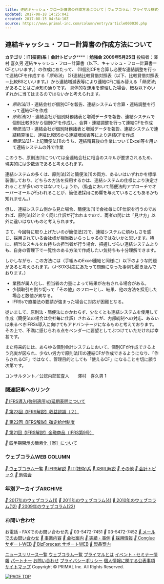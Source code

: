 ```yaml
---
title: 連結キャッシュ・フロー計算書の作成方法について｜ウェブコラム｜プライマル株式会社｜PRIMAL｜連結決算・連結会計システム・グループ経営管理
updated: 2017-08-18 14:25:04Z
created: 2017-08-15 04:54:10Z
source: https://www.primal-inc.com/column/entry/article000030.php
---
```


## 連結キャッシュ・フロー計算書の作成方法について

**カテゴリ：****IT(技術)系******｜**会計トピック******｜**勉強会**
**2009年5月25日**
投稿者：澤村 喜久男
連結キャッシュ・フロー計算書（以下、キャッシュ・フロー計算書＝CFといいます。）の作成にあたって、
(1)個別CFを合算し必要な連結調整を行って連結CFを作成する「*原則法*」
(2)連結比較貸借対照表（以下、比較貸借対照表＝比較BSといいます。）から連結増減表等により連結CFに組み替える「*簡便法*」があることはご承知の通りです。
具体的な運用を整理した場合、概ね以下のいずれかに当てはまるのではないかと考えられます。

- *原則法[1] -* 連結会社が個別CFを報告、連結システムで合算・連結調整を行って連結CFを作成
- *原則法[2] -* 連結会社が個別財務諸表と増減データを報告、連結システムで個別比較BSから個別CFを作成し、合算・連結調整を行って連結CFを作成
- *簡便法[1] -* 連結会社が個別財務諸表と増減データを報告、連結システムで連結精算後に、連結比較BSから連結増減表等により連結CFを作成
- *簡便法[2] -* 上記簡便法[1]のうち、連結精算後の作業についてExcel等を用いて連結システムの外で作業

このうち、原則法[1]については全連結会社に相当のスキルが要求されるため、現実的には少数派であると考えられます。

連結システムの多くは、原則法[2]と簡便法[1]の両方、あるいはいずれかを標準装備しており、どちらの方法を採用するかは、連結システムの仕様により決定されることが多いのではないでしょうか。（監査において簡便法的アプローチでオーバーオールが行われることが、簡便法採用に影響を与えていることもあるかも知れません。）

但し、連結システム側から見た場合、簡便法[1]で会社毎にCF仕訳を行うのであれば、原則法[2]と全く同じ仕訳が行われますので、両者の間には「見せ方」以外に違いはないものと考えられます。

さて、今回特に取り上げたいのが簡便法[2]で、連結システムに煩わしさを感じ、採用されている会社様が相当数いらっしゃるのではないかと思います。特に、相当なスキルをお持ちの担当者が行う場合、把握しづらい連結システムよりも、自身の管理下で一覧性のある方法で作成したい気持ちも十分理解できます。

しかしながら、この方法には（手組みのExcel連結と同様に）以下のような問題があると考えられます。（J-SOX対応にあたって問題になった事例も聞き及んでおります。）

- 業務が属人化し、担当者の力量によって結果が左右される場合がある。
- 少額取引を割り切って「その他」のフローとし、結果、他の方法を採用した場合と数値が異なる。
- IFRSsで直接法の要請が強まった場合に対応が困難となる。

従いまして、原則法・簡便法にかかわらず、少なくとも連結システムを使用して作成（簡便法の場合は会社毎に仕訳）されることが、内部統制への対応、あるいは来るべきIFRSs導入に向けてもアドバンテージになるものと考えております。その上で、不満に感じられる点をベンダーに要望としてぶつけていただければ幸甚です。

また将来的には、あらゆる個別会計システムにおいて、個別CFが作成できるよう充実が図られ、少ない労力で原則法[1]の連結CFが作成できるようになり、「作らされるCF」ではなく、管理目的としても「使えるCF」になることを切に願う次第です。

コンサルタント／公認内部監査人　　澤村　喜久男
1

### 関連記事へのリンク

[** IFRS導入(強制適用)の延期表明について](https://www.primal-inc.com/column/entry/article000111.php)

[** 第23回【IFRS解説】収益認識（２）](https://www.primal-inc.com/column/entry/article000105.php)

[** 第22回【IFRS解説】確定給付制度](https://www.primal-inc.com/column/entry/article000095.php)

[** 第21回【IFRS解説】金融商品（IFRS第9号）](https://www.primal-inc.com/column/entry/article000093.php)

[** 四半期開示の簡素化［案］について](https://www.primal-inc.com/column/entry/article000094.php)

### ウェブコラムWEB COLUMN

[** ウェブコラム一覧](https://www.primal-inc.com/column/)
[** IFRS解説](https://www.primal-inc.com/column/entry/category000001.php)
[** IT(技術)系](https://www.primal-inc.com/column/entry/category000004.php)
[** XBRL解説](https://www.primal-inc.com/column/entry/category000002.php)
[** その他](https://www.primal-inc.com/column/entry/category000006.php)
[** 会計トピック](https://www.primal-inc.com/column/entry/category000003.php)
[** 勉強会](https://www.primal-inc.com/column/entry/category000005.php)

### 年別アーカイブARCHIVE

[** 2017年のウェブコラム(1)](https://www.primal-inc.com/column/entry/year2017.php)
[** 2011年のウェブコラム(4)](https://www.primal-inc.com/column/entry/year2011.php)
[** 2010年のウェブコラム(12)](https://www.primal-inc.com/column/entry/year2010.php)
[** 2009年のウェブコラム(22)](https://www.primal-inc.com/column/entry/year2009.php)

### お問い合わせ

お電話・FAXでのお問い合わせ先
** 03-5472-7451
** 03-5472-7452
[** メールでのお問い合わせ](https://www.primal-inc.com/contact/)
[** 事業内容](https://www.primal-inc.com/business/)
[** 会社案内](https://www.primal-inc.com/profile/)
[** 実績・事例](https://www.primal-inc.com/works/)
[** 採用情報](https://www.primal-inc.com/recruit/)
[** Conglue サポートWEB](https://www.primal-inc.com/cg-support/top.php)
[** BizForecast サポートWEB](https://www.primal-inc.com/bf-support/top.php)
[** 製品案内](https://www.primal-inc.com/product/)

[ニュースリリース一覧](https://www.primal-inc.com/release/)
[ウェブコラム一覧](https://www.primal-inc.com/column/)
[プライマルとは](https://www.primal-inc.com/profile/about/)
[イベント・セミナー情報](https://www.primal-inc.com/semi/)
[パートナー](https://www.primal-inc.com/partner/)
[お問い合わせ](https://www.primal-inc.com/contact/)
[プライバシーポリシー](https://www.primal-inc.com/privacy/)
[個人情報に関する公表事項](https://www.primal-inc.com/privacy/announcement/)
[サイトマップ](https://www.primal-inc.com/sitemap/)
Copyright © PRIMAL Inc. All Rights Reserved.

[![PAGE TOP](../_resources/ed685e2f43b13c94de98b7de507f364e.png)](https://www.primal-inc.com/column/entry/article000030.php#)